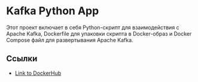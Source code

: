 # Kafka Python App

Этот проект включает в себя Python-скрипт для взаимодействия с Apache Kafka,
Dockerfile для упаковки скрипта в Docker-образ и Docker Compose файл для развертывания Apache Kafka.

## Ссылки

- [Link to DockerHub](https://hub.docker.com/r/ilyazakhar/kafka-python-app)

